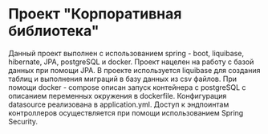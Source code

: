 # Проект "Корпоративная библиотека"

Данный проект выполнен с использованием spring - boot, liquibase, hibernate, JPA, postgreSQL и docker.
Проект нацелен на работу с базой данных при помощи JPA. В проекте используется liquibase для создания таблиц и выполнения миграций в базу данных из csv файлов.
При помощи docker - compose описан запуск контейнера с postgreSQL с описанием переменных окружения в dockerfile.
Конфигурация datasource реализована в application.yml. Доступ к эндпоинтам контроллеров осуществляется при помощи использованием Spring Security.
